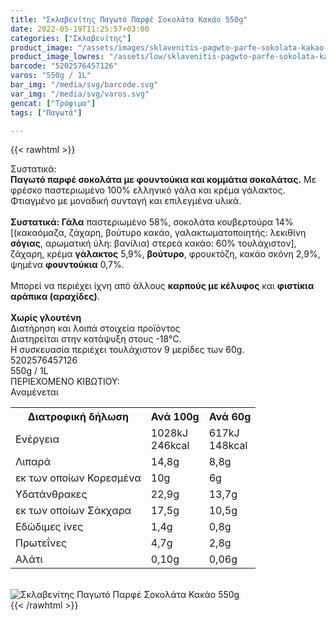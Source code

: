```yaml
---
title: "Σκλαβενίτης Παγωτό Παρφέ Σοκολάτα Κακάο 550g"
date: 2022-05-19T11:25:57+03:00
categories: ["Σκλαβενίτης"]
product_image: "/assets/images/sklavenitis-pagwto-parfe-sokolata-kakao-550g.jpg"
product_image_lowres: "/assets/low/sklavenitis-pagwto-parfe-sokolata-kakao-550g.jpg"
barcode: "5202576457126"
varos: "550g / 1L"
bar_img: "/media/svg/barcode.svg"
var_img: "/media/svg/varos.svg"
gencat: ["Τρόφιμα"]
tags: ["Παγωτά"]

---
```

{{< rawhtml >}}

<div class="sload574"><div class="product"><div id="sistatika">Συστατικά:</div><div class="alltext"><b>Παγωτό παρφέ σοκολάτα με φουντούκια και κομμάτια σοκολάτας.</b> Με φρέσκο παστεριωμένο 100% ελληνικό γάλα και κρέμα γάλακτος. Φτιαγμένο με μοναδική συνταγή και επιλεγμένα υλικά.<br><br><b>Συστατικά: Γάλα</b> παστεριωμένο 58%, σοκολάτα κουβερτούρα 14% [(κακαόμαζα, ζάχαρη, βούτυρο κακάο, γαλακτωματοποιητής: λεκιθίνη <b>σόγιας</b>, αρωματική ύλη: βανίλια) στερεά κακάο: 60% τουλάχιστον], ζάχαρη, κρέμα <b>γάλακτος</b> 5,9%, <b>βούτυρο</b>, φρουκτόζη, κακάο σκόνη 2,9%, ψημένα <b>φουντούκια</b> 0,7%.<br><br>Μπορεί να περιέχει ίχνη από άλλους <b>καρπούς με κέλυφος</b> και <b>φιστίκια αράπικα (αραχίδες)</b>.<br><br><b class="sorange stfff sp10 sbrd4 smb10">Χωρίς γλουτένη</b></div><div class="smb15"></div><div id="loipa">Διατήρηση και λοιπά στοιχεία προϊόντος</div><div class="alltext">Διατηρείται στην κατάψυξη στους -18°C.<br>Η συσκευασία περιέχει τουλάχιστον 9 μερίδες των 60g.<br></div><div id="barcode"><div id="barimage1"></div><span id="bartext">5202576457126</span></div><div id="varos"><div id="varosimage1"></div><span id="varostext">550g / 1L</span></div><div id="kivotio">ΠΕΡΙΕΧΟΜΕΝΟ ΚΙΒΩΤΙΟΥ:<br>Αναμένεται</div><div class="tabout"><table id="diatable"><tbody><tr><th>Διατροφική δήλωση</th><th>Ανά 100g</th><th>Ανά 60g</th></tr><tr><td class="texr2">Ενέργεια</td><td class="texr">1028kJ<br>246kcal</td><td class="texr">617kJ<br>148kcal</td></tr><tr><td class="texr2">Λιπαρά</td><td class="texr">14,8g</td><td class="texr">8,8g</td></tr><tr><td class="gray">εκ των οποίων Κορεσµένα</td><td class="gray2">10g</td><td class="gray2">6g</td></tr><tr><td class="texr2">Yδατάνθρακες</td><td class="texr">22,9g</td><td class="texr">13,7g</td></tr><tr><td class="gray">εκ των οποίων Σάκχαρα</td><td class="gray2">17,5g</td><td class="gray2">10,5g</td></tr><tr><td class="texr2">Eδώδιμες ίνες</td><td class="texr">1,4g</td><td class="texr">0,8g</td></tr><tr><td class="texr2">Πρωτεΐνες</td><td class="texr">4,7g</td><td class="texr">2,8g</td></tr><tr><td class="texr2">Αλάτι</td><td class="texr">0,10g</td><td class="texr">0,06g</td></tr></tbody></table></div><br><div class="pimg"><img alt="Σκλαβενίτης Παγωτό Παρφέ Σοκολάτα Κακάο 550g" title="Σκλαβενίτης Παγωτό Παρφέ Σοκολάτα Κακάο 550g" src="/assets/images/sklavenitis-pagwto-parfe-sokolata-kakao-550g.jpg"></div></div></div>
{{< /rawhtml >}}


